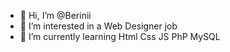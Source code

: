 - 👋 Hi, I’m @Berinii
- 👀 I’m interested in a Web Designer job
- 🌱 I’m currently learning Html Css JS PhP MySQL

<!---
Berinii/Berinii is a ✨ special ✨ repository because its `README.md` (this file) appears on your GitHub profile.
You can click the Preview link to take a look at your changes.
--->
